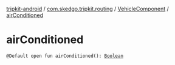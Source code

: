 [tripkit-android](../../index.md) / [com.skedgo.tripkit.routing](../index.md) / [VehicleComponent](index.md) / [airConditioned](./air-conditioned.md)

# airConditioned

`@Default open fun airConditioned(): `[`Boolean`](https://kotlinlang.org/api/latest/jvm/stdlib/kotlin/-boolean/index.html)